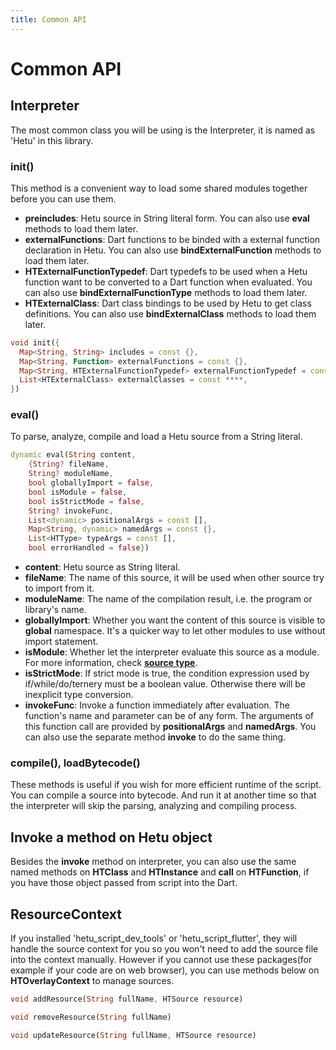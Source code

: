 ```yaml
---
title: Common API
---
```


# Common API

## Interpreter

The most common class you will be using is the Interpreter, it is named as 'Hetu' in this library.

### init()

This method is a convenient way to load some shared modules together before you can use them.

- **preincludes**: Hetu source in String literal form. You can also use **eval** methods to load them later.
- **externalFunctions**: Dart functions to be binded with a external function declaration in Hetu. You can also use **bindExternalFunction** methods to load them later.
- **HTExternalFunctionTypedef**: Dart typedefs to be used when a Hetu function want to be converted to a Dart function when evaluated. You can also use **bindExternalFunctionType** methods to load them later.
- **HTExternalClass**: Dart class bindings to be used by Hetu to get class definitions. You can also use **bindExternalClass** methods to load them later.

```dart
void init({
  Map<String, String> includes = const {},
  Map<String, Function> externalFunctions = const {},
  Map<String, HTExternalFunctionTypedef> externalFunctionTypedef = const {},
  List<HTExternalClass> externalClasses = const ****,
})
```

### eval()

To parse, analyze, compile and load a Hetu source from a String literal.

```dart
dynamic eval(String content,
    {String? fileName,
    String? moduleName,
    bool globallyImport = false,
    bool isModule = false,
    bool isStrictMode = false,
    String? invokeFunc,
    List<dynamic> positionalArgs = const [],
    Map<String, dynamic> namedArgs = const {},
    List<HTType> typeArgs = const [],
    bool errorHandled = false})
```

- **content**: Hetu source as String literal.
- **fileName**: The name of this source, it will be used when other source try to import from it.
- **moduleName**: The name of the compilation result, i.e. the program or library's name.
- **globallyImport**: Whether you want the content of this source is visible to **global** namespace. It's a quicker way to let other modules to use without import statement.
- **isModule**: Whether let the interpreter evaluate this source as a module. For more information, check [**source type**](../module/readme.md#Source-type).
- **isStrictMode**: If strict mode is true, the condition expression used by if/while/do/ternery must be a boolean value. Otherwise there will be inexplicit type conversion.
- **invokeFunc**: Invoke a function immediately after evaluation. The function's name and parameter can be of any form. The arguments of this function call are provided by **positionalArgs** and **namedArgs**. You can also use the separate method **invoke** to do the same thing.

### compile(), loadBytecode()

These methods is useful if you wish for more efficient runtime of the script. You can compile a source into bytecode. And run it at another time so that the interpreter will skip the parsing, analyzing and compiling process.

## Invoke a method on Hetu object

Besides the **invoke** method on interpreter, you can also use the same named methods on **HTClass** and **HTInstance** and **call** on **HTFunction**, if you have those object passed from script into the Dart.

## ResourceContext

If you installed 'hetu_script_dev_tools' or 'hetu_script_flutter', they will handle the source context for you so you won't need to add the source file into the context manually. However if you cannot use these packages(for example if your code are on web browser), you can use methods below on **HTOverlayContext** to manage sources.

```dart
void addResource(String fullName, HTSource resource)

void removeResource(String fullName)

void updateResource(String fullName, HTSource resource)
```
